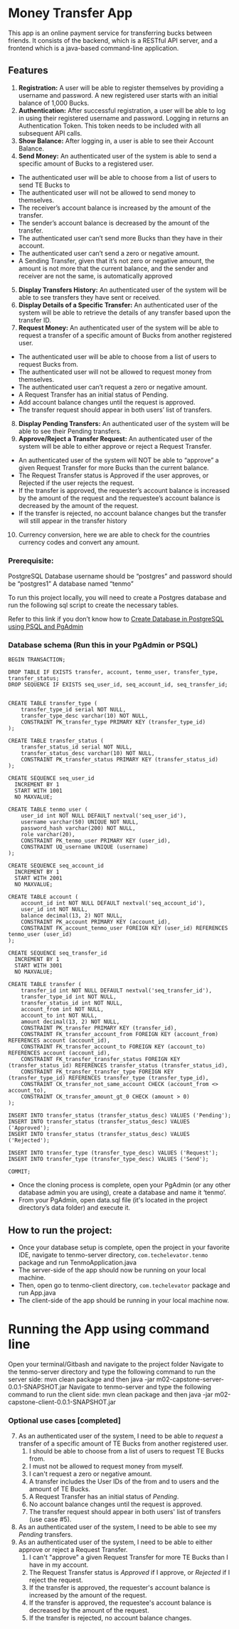 # Money Transfer App

This app is an online payment service for transferring bucks between friends. It consists of the backend, which is a RESTful API server, and a frontend which is a java-based command-line application.

## Features

1. __Registration:__ A user will be able to register themselves by providing a username and password. A new registered user starts with an initial balance of 1,000 Bucks.
2. __Authentication:__ After successful registration, a user will be able to log in using their registered username and password. Logging in returns an Authentication Token. This token needs to be included with all subsequent API calls.
3. __Show Balance:__ After logging in, a user is able to see their Account Balance.
4. __Send Money:__  An authenticated user of the system is able to send a specific amount of Bucks to a registered user.
- The authenticated user will be able to choose from a list of users to send TE Bucks to
- The authenticated user will not be allowed to send money to themselves.
- The receiver’s account balance is increased by the amount of the transfer.
- The sender’s account balance is decreased by the amount of the transfer.
- The authenticated user can’t send more Bucks than they have in their account.
- The authenticated user can’t send a zero or negative amount.
- A Sending Transfer, given that it’s not zero or negative amount, the amount is not more that the current balance, and the sender and receiver are not the same, is automatically approved
5. __Display Transfers History:__ An authenticated user of the system will be able to see transfers they have sent or received.
6. __Display Details of a Specific Transfer:__ An authenticated user of the system will be able to retrieve the details of any transfer based upon the transfer ID.
7. __Request Money:__ An authenticated user of the system will be able to request a transfer of a specific amount of Bucks from another registered user.
- The authenticated user will be able to choose from a list of users to request Bucks from.
- The authenticated user will not be allowed to request money from themselves.
- The authenticated user can’t request a zero or negative amount.
- A Request Transfer has an initial status of Pending.
- Add account balance changes until the request is approved.
- The transfer request should appear in both users’ list of transfers.
8. __Display Pending Transfers:__ An authenticated user of the system will be able to see their Pending transfers.
9. __Approve/Reject a Transfer Request:__ An authenticated user of the system will be able to either approve or reject a Request Transfer.
- An authenticated user of the system will NOT be able to “approve” a given Request Transfer for more Bucks than the current balance.
- The Request Transfer status is Approved if the user approves, or Rejected if the user rejects the request.
- If the transfer is approved, the requester’s account balance is increased by the amount of the request and the requestee’s account balance is decreased by the amount of the request.
- If the transfer is rejected, no account balance changes but the transfer will still appear in the transfer history
10. Currency conversion, here we are able to check for the countries currency codes and convert any amount.
### Prerequisite:
PostgreSQL
Database username should be “postgres” and password should be “postgres1”
A database named “tenmo”

To run this project locally, you will need to create a Postgres database and run the following sql script to create the necessary tables.

Refer to this link if you don’t know how to [Create Database in PostgreSQL using PSQL and PgAdmin](https://www.tutorialsteacher.com/postgresql/create-database#:~:text=Create%20Database%20using%20pgAdmin&text=Open%20pgAdmin%20and%20right%2Dclick,Database%E2%80%A6%20%2C%20as%20shown%20below.&text=This%20will%20open%20Create%20%E2%80%93%20Database,be%20the%20owner%20by%20default)

### Database schema (Run this in your PgAdmin or PSQL)

```
BEGIN TRANSACTION;

DROP TABLE IF EXISTS transfer, account, tenmo_user, transfer_type, transfer_status;
DROP SEQUENCE IF EXISTS seq_user_id, seq_account_id, seq_transfer_id;


CREATE TABLE transfer_type (
    transfer_type_id serial NOT NULL,
    transfer_type_desc varchar(10) NOT NULL,
    CONSTRAINT PK_transfer_type PRIMARY KEY (transfer_type_id)
);

CREATE TABLE transfer_status (
    transfer_status_id serial NOT NULL,
    transfer_status_desc varchar(10) NOT NULL,
    CONSTRAINT PK_transfer_status PRIMARY KEY (transfer_status_id)
);

CREATE SEQUENCE seq_user_id
  INCREMENT BY 1
  START WITH 1001
  NO MAXVALUE;

CREATE TABLE tenmo_user (
    user_id int NOT NULL DEFAULT nextval('seq_user_id'),
    username varchar(50) UNIQUE NOT NULL,
    password_hash varchar(200) NOT NULL,
    role varchar(20),
    CONSTRAINT PK_tenmo_user PRIMARY KEY (user_id),
    CONSTRAINT UQ_username UNIQUE (username)
);

CREATE SEQUENCE seq_account_id
  INCREMENT BY 1
  START WITH 2001
  NO MAXVALUE;

CREATE TABLE account (
    account_id int NOT NULL DEFAULT nextval('seq_account_id'),
    user_id int NOT NULL,
    balance decimal(13, 2) NOT NULL,
    CONSTRAINT PK_account PRIMARY KEY (account_id),
    CONSTRAINT FK_account_tenmo_user FOREIGN KEY (user_id) REFERENCES tenmo_user (user_id)
);

CREATE SEQUENCE seq_transfer_id
  INCREMENT BY 1
  START WITH 3001
  NO MAXVALUE;

CREATE TABLE transfer (
    transfer_id int NOT NULL DEFAULT nextval('seq_transfer_id'),
    transfer_type_id int NOT NULL,
    transfer_status_id int NOT NULL,
    account_from int NOT NULL,
    account_to int NOT NULL,
    amount decimal(13, 2) NOT NULL,
    CONSTRAINT PK_transfer PRIMARY KEY (transfer_id),
    CONSTRAINT FK_transfer_account_from FOREIGN KEY (account_from) REFERENCES account (account_id),
    CONSTRAINT FK_transfer_account_to FOREIGN KEY (account_to) REFERENCES account (account_id),
    CONSTRAINT FK_transfer_transfer_status FOREIGN KEY (transfer_status_id) REFERENCES transfer_status (transfer_status_id),
    CONSTRAINT FK_transfer_transfer_type FOREIGN KEY (transfer_type_id) REFERENCES transfer_type (transfer_type_id),
    CONSTRAINT CK_transfer_not_same_account CHECK (account_from <> account_to),
    CONSTRAINT CK_transfer_amount_gt_0 CHECK (amount > 0)
);

INSERT INTO transfer_status (transfer_status_desc) VALUES ('Pending');
INSERT INTO transfer_status (transfer_status_desc) VALUES ('Approved');
INSERT INTO transfer_status (transfer_status_desc) VALUES ('Rejected');

INSERT INTO transfer_type (transfer_type_desc) VALUES ('Request');
INSERT INTO transfer_type (transfer_type_desc) VALUES ('Send');

COMMIT;
```

* Once the cloning process is complete, open your PgAdmin (or any other database admin you are using), create a database and name it ‘tenmo’.
* From your PgAdmin, open data.sql file (it's located in the project directory’s data folder) and execute it.

## How to run the project:

* Once your database setup is complete, open the project in your favorite IDE, navigate to tenmo-server directory, `com.techelevator.tenmo` package and run TenmoApplication.java
* The server-side of the app should now be running on your local machine.
* Then, open go to tenmo-client directory, `com.techelevator` package and run App.java
* The client-side of the app should be running in your local machine now.

# Running the App using command line

Open your terminal/Gitbash and navigate to the project folder
Navigate to the tenmo-server directory and type the following command to run the server side:
mvn clean package
and then
java -jar m02-capstone-server-0.0.1-SNAPSHOT.jar
Navigate to tenmo-server and type the following command to run the client side:
mvn clean package
and then
java -jar m02-capstone-client-0.0.1-SNAPSHOT.jar





### Optional use cases [completed]


7. As an authenticated user of the system, I need to be able to *request* a transfer of a specific amount of TE Bucks from another registered user.
   1. I should be able to choose from a list of users to request TE Bucks from.
   2. I must not be allowed to request money from myself.
   3. I can't request a zero or negative amount.
   4. A transfer includes the User IDs of the from and to users and the amount of TE Bucks.
   5. A Request Transfer has an initial status of *Pending*.
   6. No account balance changes until the request is approved.
   7. The transfer request should appear in both users' list of transfers (use case #5).
8. As an authenticated user of the system, I need to be able to see my *Pending* transfers.
9. As an authenticated user of the system, I need to be able to either approve or reject a Request Transfer.
   1. I can't "approve" a given Request Transfer for more TE Bucks than I have in my account.
   2. The Request Transfer status is *Approved* if I approve, or *Rejected* if I reject the request.
   3. If the transfer is approved, the requester's account balance is increased by the amount of the request.
   4. If the transfer is approved, the requestee's account balance is decreased by the amount of the request.
   5. If the transfer is rejected, no account balance changes.
